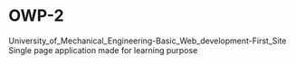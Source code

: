 # OWP-2
University_of_Mechanical_Engineering-Basic_Web_development-First_Site
Single page application made for learning purpose
